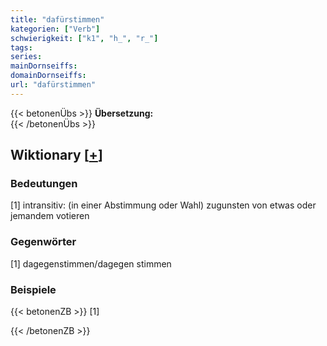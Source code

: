 ```yaml
---
title: "dafürstimmen"
kategorien: ["Verb"]
schwierigkeit: ["k1", "h_", "r_"]
tags:
series:
mainDornseiffs:
domainDornseiffs:
url: "dafürstimmen"
---
```


{{< betonenÜbs >}}
**Übersetzung:**  
{{< /betonenÜbs >}}

## Wiktionary [[+](https://de.wiktionary.org/wiki/dafürstimmen)]

### Bedeutungen
[1] intransitiv: (in einer Abstimmung oder Wahl) zugunsten von etwas oder jemandem votieren  

### Gegenwörter
[1] dagegenstimmen/dagegen stimmen  

### Beispiele
{{< betonenZB >}}
[1]  

{{< /betonenZB >}}

